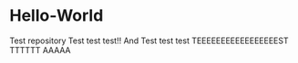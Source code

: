 # Hello-World
Test repository
Test test test!!
And Test test test
TEEEEEEEEEEEEEEEEEST
TTTTTT
AAAAA
